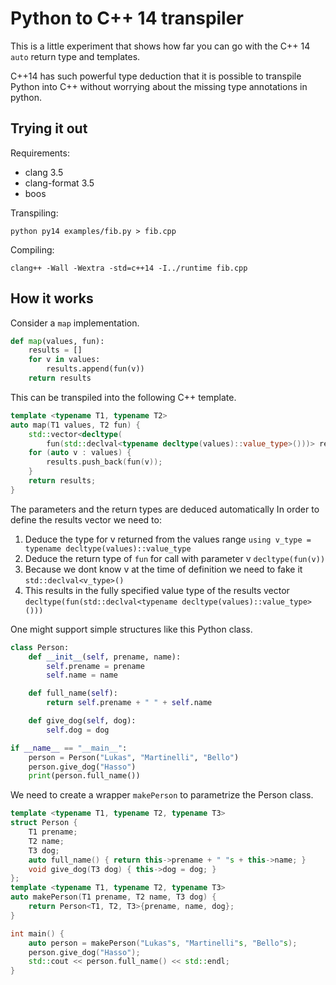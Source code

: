 # Python to C++ 14 transpiler
This is a little experiment that shows how far you can go with the
C++ 14 `auto` return type and templates.

C++14 has such powerful type deduction that it is possible to transpile
Python into C++ without worrying about the missing type annotations in python.

## Trying it out

Requirements:

- clang 3.5
- clang-format 3.5
- boos

Transpiling:

```
python py14 examples/fib.py > fib.cpp
```

Compiling:

```
clang++ -Wall -Wextra -std=c++14 -I../runtime fib.cpp
```

## How it works

Consider a `map` implementation.

```python
def map(values, fun):
    results = []
    for v in values:
        results.append(fun(v))
    return results
```

This can be transpiled into the following C++ template.

```c++
template <typename T1, typename T2>
auto map(T1 values, T2 fun) {
    std::vector<decltype(
        fun(std::declval<typename decltype(values)::value_type>()))> results{};
    for (auto v : values) {
        results.push_back(fun(v));
    }
    return results;
}
```

The parameters and the return types are deduced automatically
In order to define the results vector we need to:

1. Deduce the type for v returned from the values range
   `using v_type = typename decltype(values)::value_type`
2. Deduce the return type of `fun` for call with parameter v
   `decltype(fun(v))`
3. Because we dont know v at the time of definition we need to fake it
   `std::declval<v_type>()`
4. This results in the fully specified value type of the results vector
   `decltype(fun(std::declval<typename decltype(values)::value_type>()))`


One might support simple structures like this Python class.

```python
class Person:
    def __init__(self, prename, name):
        self.prename = prename
        self.name = name

    def full_name(self):
        return self.prename + " " + self.name

    def give_dog(self, dog):
        self.dog = dog

if __name__ == "__main__":
    person = Person("Lukas", "Martinelli", "Bello")
    person.give_dog("Hasso")
    print(person.full_name())
```

We need to create a wrapper `makePerson` to parametrize the Person class.

```c++
template <typename T1, typename T2, typename T3>
struct Person {
    T1 prename;
    T2 name;
    T3 dog;
    auto full_name() { return this->prename + " "s + this->name; }
    void give_dog(T3 dog) { this->dog = dog; }
};
template <typename T1, typename T2, typename T3>
auto makePerson(T1 prename, T2 name, T3 dog) {
    return Person<T1, T2, T3>{prename, name, dog};
}

int main() {
    auto person = makePerson("Lukas"s, "Martinelli"s, "Bello"s);
    person.give_dog("Hasso");
    std::cout << person.full_name() << std::endl;
}
```
